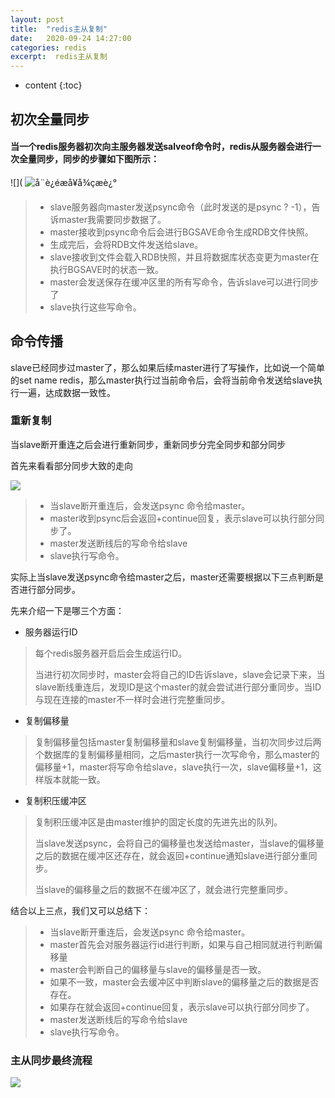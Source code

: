 ```yaml
---
layout: post
title:  "redis主从复制"
date:   2020-09-24 14:27:00
categories: redis
excerpt:  redis主从复制
---
```


* content
{:toc}


##  初次全量同步

####   当一个redis服务器初次向主服务器发送salveof命令时，redis从服务器会进行一次全量同步，同步的步骤如下图所示：

![]( ![å¨è¿éæå¥å¾çæè¿°]( https://img-blog.csdnimg.cn/20190124133223141.jpg?x-oss-process=image/watermark,type_ZmFuZ3poZW5naGVpdGk,shadow_10,text_aHR0cHM6Ly9ibG9nLmNzZG4ubmV0L3FxXzQxNzI0Njkx,size_16,color_FFFFFF,t_70 )

> - slave服务器向master发送psync命令（此时发送的是psync ? -1），告诉master我需要同步数据了。
> - master接收到psync命令后会进行BGSAVE命令生成RDB文件快照。
> - 生成完后，会将RDB文件发送给slave。
> - slave接收到文件会载入RDB快照，并且将数据库状态变更为master在执行BGSAVE时的状态一致。
> - master会发送保存在缓冲区里的所有写命令，告诉slave可以进行同步了
> - slave执行这些写命令。



##  命令传播

 slave已经同步过master了，那么如果后续master进行了写操作，比如说一个简单的set name redis，那么master执行过当前命令后，会将当前命令发送给slave执行一遍，达成数据一致性。 



###  **重新复制** 

当slave断开重连之后会进行重新同步，重新同步分完全同步和部分同步

首先来看看部分同步大致的走向



![]( https://img-blog.csdnimg.cn/20190123192814989.jpg?x-oss-process=image/watermark,type_ZmFuZ3poZW5naGVpdGk,shadow_10,text_aHR0cHM6Ly9ibG9nLmNzZG4ubmV0L3FxXzQxNzI0Njkx,size_16,color_FFFFFF,t_70 )

> - 当slave断开重连后，会发送psync 命令给master。
> - master收到psync后会返回+continue回复，表示slave可以执行部分同步了。
> - master发送断线后的写命令给slave
> - slave执行写命令。



实际上当slave发送psync命令给master之后，master还需要根据以下三点判断是否进行部分同步。

先来介绍一下是哪三个方面：



- 服务器运行ID

> 每个redis服务器开启后会生成运行ID。
>
> 当进行初次同步时，master会将自己的ID告诉slave，slave会记录下来，当slave断线重连后，发现ID是这个master的就会尝试进行部分重同步。当ID与现在连接的master不一样时会进行完整重同步。

- 复制偏移量

> 复制偏移量包括master复制偏移量和slave复制偏移量，当初次同步过后两个数据库的复制偏移量相同，之后master执行一次写命令，那么master的偏移量+1，master将写命令给slave，slave执行一次，slave偏移量+1，这样版本就能一致。

- 复制积压缓冲区

> 复制积压缓冲区是由master维护的固定长度的先进先出的队列。
>
> 当slave发送psync，会将自己的偏移量也发送给master，当slave的偏移量之后的数据在缓冲区还存在，就会返回+continue通知slave进行部分重同步。
>
> 当slave的偏移量之后的数据不在缓冲区了，就会进行完整重同步。

结合以上三点，我们又可以总结下：

> - 当slave断开重连后，会发送psync 命令给master。
> - master首先会对服务器运行id进行判断，如果与自己相同就进行判断偏移量
> - master会判断自己的偏移量与slave的偏移量是否一致。
> - 如果不一致，master会去缓冲区中判断slave的偏移量之后的数据是否存在。
> - 如果存在就会返回+continue回复，表示slave可以执行部分同步了。
> - master发送断线后的写命令给slave
> - slave执行写命令。



###  **主从同步最终流程** 



![]( https://img-blog.csdnimg.cn/20190123192757690.jpg?x-oss-process=image/watermark,type_ZmFuZ3poZW5naGVpdGk,shadow_10,text_aHR0cHM6Ly9ibG9nLmNzZG4ubmV0L3FxXzQxNzI0Njkx,size_16,color_FFFFFF,t_70 )

